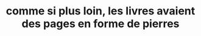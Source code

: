 ---
layout: posts
img: "/assets/1.jpg"
title: comme si plus loin, les livres avaient des pages en forme de pierres
categories:
excerpt: film
annee: 2020
---